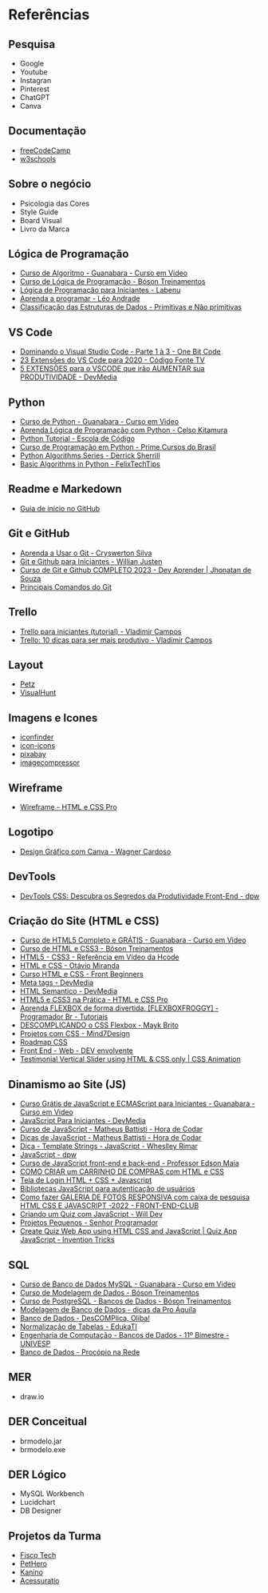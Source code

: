 # Referências

## Pesquisa
* Google
* Youtube
* Instagran
* Pinterest
* ChatGPT
* Canva

## Documentação
* [freeCodeCamp](https://www.freecodecamp.org/)
* [w3schools](https://www.w3schools.com/)

## Sobre o negócio
* Psicologia das Cores
* Style Guide
* Board Visual
* Livro da Marca

## Lógica de Programação
* [Curso de Algoritmo - Guanabara - Curso em Video](https://www.cursoemvideo.com/curso/curso-de-algoritmo/)
* [Curso de Lógica de Programação - Bóson Treinamentos](https://www.youtube.com/playlist?list=PLucm8g_ezqNpYL-z-lutCuBplhx9aqkdd)
* [Lógica de Programação para Iniciantes - Labenu](https://www.youtube.com/playlist?list=PLAIgeRdMaoGVrASBxWcbAurQMzXJMArkg)
* [Aprenda a programar - Léo Andrade](https://www.youtube.com/playlist?list=PLY-9oEzuBhdfzxLxLeTr56YG8Vqu-Y0dl)
* [Classificação das Estruturas de Dados - Primitivas e Não primitivas](https://www.youtube.com/watch?v=XDgOANkoS0Q)

## VS Code
* [Dominando o Visual Studio Code - Parte 1 à 3 - One Bit Code](https://www.youtube.com/watch?v=Po4d8Q2krcE)
* [23 Extensões do VS Code para 2020 - Código Fonte TV](https://www.youtube.com/watch?v=tmgpF7Bn3_E)
* [5 EXTENSÕES para o VSCODE que irão AUMENTAR sua PRODUTIVIDADE - DevMedia](https://www.youtube.com/watch?v=HIxRDyFfnuc)

## Python
* [Curso de Python - Guanabara - Curso em Video](https://www.youtube.com/watch?v=U_A2kwUfmlw&list=PLvE-ZAFRgX8hnECDn1v9HNTI71veL3oW0&index=1)
* [Aprenda Lógica de Programação com Python - Celso Kitamura](https://www.youtube.com/playlist?list=PLklC0grE-khQMrsgKHggI15Zj0i1f19VH)
* [Python Tutorial - Escola de Código](https://www.youtube.com/playlist?list=PLp439rJp67ti5T4L_NHn9J-iwDYsY7zUK)
* [Curso de Programação em Python - Prime Cursos do Brasil](https://www.youtube.com/playlist?list=PLFKhhNd35zq_INvuX9YzXIbtpo_LGDzYK)
* [Python Algorithms Series - Derrick Sherrill](https://www.youtube.com/playlist?list=PLc_Ps3DdrcTsizjAG5uMhpoDfhDmxpOzv)
* [Basic Algorithms in Python - FelixTechTips](https://www.youtube.com/playlist?list=PLliXbzY3XhUSJy3izXH-0ojiT3Uup8xbu)

## Readme e Markedown
* [Guia de início no GitHub](https://docs.github.com/pt/get-started/writing-on-github/getting-started-with-writing-and-formatting-on-github/quickstart-for-writing-on-github)

## Git e GitHub
* [Aprenda a Usar o Git - Cryswerton Silva](https://www.youtube.com/playlist?list=PL0OPpTVVOFZCNJuDsnPMMgfcntKleZ7BS)
* [Git e Github para Iniciantes - Willian Justen](https://www.youtube.com/playlist?list=PLlAbYrWSYTiPA2iEiQ2PF_A9j__C4hi0A)
* [Curso de Git e Github COMPLETO 2023 - Dev Aprender | Jhonatan de Souza](https://www.youtube.com/watch?v=kB5e-gTAl_s&t=1s)
* [Principais Comandos do Git](https://jorgekotickaudy.files.wordpress.com/2017/12/principais-comandos-no-git.pdf)

## Trello
* [Trello para iniciantes (tutorial) - Vladimir Campos](https://www.youtube.com/watch?v=dkzhEGm86nM)
* [Trello: 10 dicas para ser mais produtivo - Vladimir Campos](https://www.youtube.com/watch?v=noRwgM_vavM)

## Layout
* [Petz](https://www.petz.com.br/)
* [VisualHunt](https://visualhunt.com/)

## Imagens e Icones
* [iconfinder](https://www.iconfinder.com/)
* [icon-icons](https://icon-icons.com/)
* [pixabay](https://pixabay.com/pt/)
* [imagecompressor](https://imagecompressor.com/)

## Wireframe 
* [Wireframe - HTML e CSS Pro](https://www.youtube.com/watch?v=DRmTXb_Wymo&list=PL4I-14pHZsLG6PcW2jQG98V4K8tJRUkWZ)

## Logotipo
* [Design Gráfico com Canva - Wagner Cardoso](https://www.youtube.com/watch?v=RqdQmW_bk7I&list=PLOPt_yd2VLWG49SxF2VrpLMKE82RojQiC)

## DevTools
* [DevTools CSS: Descubra os Segredos da Produtividade Front-End - dpw](https://www.youtube.com/watch?v=7KvBSpGLQa0)

## Criação do Site (HTML e CSS)
* [Curso de HTML5 Completo e GRÁTIS - Guanabara - Curso em Video](https://www.youtube.com/playlist?list=PLHz_AreHm4dlAnJ_jJtV29RFxnPHDuk9o)
* [Curso de HTML e CSS3 - Bóson Treinamentos](https://www.youtube.com/playlist?list=PLucm8g_ezqNqenmYtyuCiOeUflgRAGMTr)
* [HTML5 - CSS3 - Referência em Vídeo da Hcode](https://www.youtube.com/playlist?list=PL-u8JWLN6xau0QpzuOTeTI954SsIGEsVA)
* [HTML e CSS - Otávio Miranda](https://www.youtube.com/playlist?list=PLbIBj8vQhvm3HiYKbZB-_WYvAKhHfwJl1)
* [Curso HTML e CSS - Front Beginners](https://www.youtube.com/playlist?list=PLuElAIt7y8x0Mp5ng9Ov3ciGh_fEarUkW)
* [Meta tags - DevMedia](https://www.devmedia.com.br/html-meta-tags-entendendo-o-uso-de-meta-tags/30328)
* [HTML Semantico - DevMedia](https://www.devmedia.com.br/html-semantico-conheca-os-elementos-semanticos-da-html5/38065)
* [HTML5 e CSS3 na Prática - HTML e CSS Pro](https://www.youtube.com/watch?v=IZklJY9ZU0o&list=PL4I-14pHZsLGjFcG-80FlIC7XhgA6lNe5)
* [Aprenda FLEXBOX de forma divertida. [FLEXBOXFROGGY] - Programador Br - Tutoriais](https://www.youtube.com/watch?v=7uGDoJN0tAA)
* [DESCOMPLICANDO o CSS Flexbox - Mayk Brito](https://www.youtube.com/watch?v=gOMK_xruAqc)
* [Projetos com CSS - Mind7Design](https://www.youtube.com/playlist?list=PLS8oMGw0-qC3xhZX7hoZsQi6kPy3_3YE0)
* [Roadmap CSS](https://pingback.com/gabcodes/css-roadmap-guia-para-estudo-de-css)
* [Front End - Web - DEV envolvente](https://www.youtube.com/playlist?list=PLI6D4TUJut5eId4-jMDsjsfpueJt4_XDg)
* [Testimonial Vertical Slider using HTML & CSS only | CSS Animation](https://www.youtube.com/watch?v=tOKzSYVlaBA&list=LL&index=2)

## Dinamismo ao Site (JS)
* [Curso Grátis de JavaScript e ECMAScript para Iniciantes - Guanabara - Curso em Video](https://www.youtube.com/playlist?list=PLHz_AreHm4dlsK3Nr9GVvXCbpQyHQl1o1)
* [JavaScript Para Iniciantes - DevMedia](https://www.youtube.com/playlist?list=PLi75dzoFwEbr8ce27L3rfOXNm49QQ6qRc)
* [Curso de JavaScript - Matheus Battisti - Hora de Codar](https://www.youtube.com/playlist?list=PLnDvRpP8BneysKU8KivhnrVaKpILD3gZ6)
* [Dicas de JavaScript - Matheus Battisti - Hora de Codar](https://www.youtube.com/playlist?list=PLnDvRpP8Bnewiqo_La2z29dtxGyuNf94y)
* [Dica - Template Strings - JavaScript - Wheslley Rimar](https://www.youtube.com/watch?v=IteHDhLWriM)
* [JavaScript - dpw](https://www.youtube.com/playlist?list=PLYgzkrmJnLwqbpvweIO2dgVEQ9nHwBLaM)
* [Curso de JavaScript front-end e back-end - Professor Edson Maia](https://www.youtube.com/playlist?list=PLnex8IkmReXxZEXje06kW1uCwm5iC8M_Z)
* [COMO CRIAR um CARRINHO DE COMPRAS com HTML e CSS](https://www.youtube.com/watch?v=8VjsyeMo9-A)
* [Tela de Login HTML + CSS + Javascript](https://programandosolucoes.dev.br/2021/05/11/login-html-css-javascript/)
* [Bibliotecas JavaScript para autenticação de usuários](https://www.mundojs.com.br/2019/02/22/bibliotecas-javascript-para-autenticacao-de-usuarios/)
* [Como fazer GALERIA DE FOTOS RESPONSIVA com caixa de pesquisa HTML CSS E JAVASCRIPT -2022 - FRONT-END-CLUB](https://www.youtube.com/watch?v=ZRYhFoW_k2k&list=LL&index=3&t=8s)
* [Criando um Quiz com JavaScript - Will Dev](https://www.youtube.com/watch?v=7b6HW8-67WE&list=LL&index=6)
* [Projetos Pequenos - Senhor Programador](https://www.youtube.com/playlist?list=PLNb8WhOkH6MXqoqce6u2Cry46E9tzBDUK)
* [Create Quiz Web App using HTML CSS and JavaScript | Quiz App JavaScript - Invention Tricks](https://www.youtube.com/watch?v=WHHYz8rZmDU&list=LL&index=4)

## SQL
* [Curso de Banco de Dados MySQL - Guanabara - Curso em Video](https://www.youtube.com/playlist?list=PLHz_AreHm4dkBs-795Dsgvau_ekxg8g1r)
* [Curso de Modelagem de Dados - Bóson Treinamentos](https://www.youtube.com/watch?v=Q_KTYFgvu1s&list=PLucm8g_ezqNoNHU8tjVeHmRGBFnjDIlxD)
* [Curso de PostgreSQL - Bancos de Dados - Bóson Treinamentos](https://www.youtube.com/watch?v=Z_SPrzlT4Fc&list=PLucm8g_ezqNoAkYKXN_zWupyH6hQCAwxY)
* [Modelagem de Banco de Dados - dicas da Pro Áquila](https://www.youtube.com/playlist?list=PLauLnB2H48-s-7wQ1EcEFa_0ZMKGnVsqA)
* [Banco de Dados - DesCOMPlica, Oliba!](https://www.youtube.com/playlist?list=PLHCyLhqWSaHCItIKsQ37d7-_1CIDlZUtf)
* [Normalização de Tabelas - EdukaTI](https://www.youtube.com/playlist?list=PLQQLGmi9EOFxsGsGNnsQHEROsbGBSd1dY)
* [Engenharia de Computação - Bancos de Dados - 11º Bimestre - UNIVESP](https://www.youtube.com/playlist?list=PLxI8Can9yAHeHQr2McJ01e-ANyh3K0Lfq)
* [Banco de Dados - Procópio na Rede](https://www.youtube.com/@ProcopionaRede/search?query=banco%20de%20dados)

## MER
* draw.io

## DER Conceitual
* brmodelo.jar
* brmodelo.exe

## DER Lógico
* MySQL Workbench
* Lucidchart
* DB Designer

## Projetos da Turma
* [Fisco Tech](https://github.com/Eduardo377/fiscotech/tree/main)
* [PetHero](https://github.com/Giuliano-Sampaio/projeto_pethero)
* [Kanino](https://github.com/ArielVe/KANINO_PROZ)
* [Acessuratio](https://github.com/DavidSheltonSF/proz-proj-integrador)
